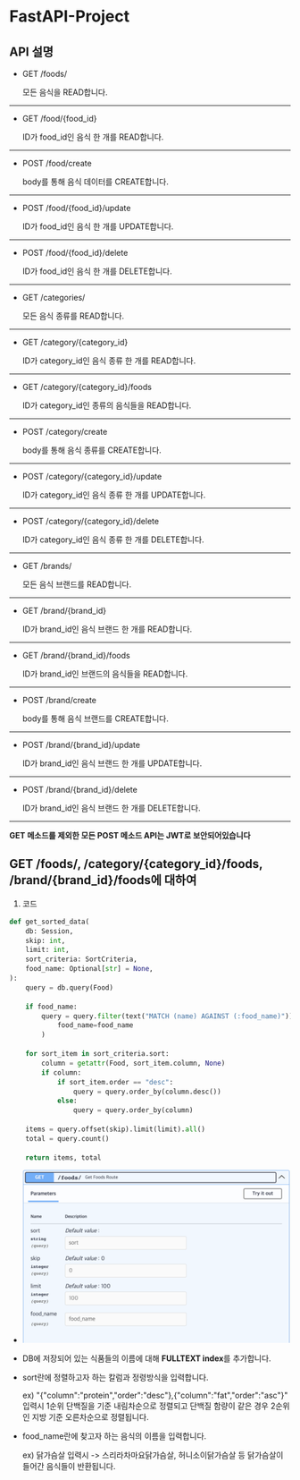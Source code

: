 # FastAPI-Project

## API 설명
* GET /foods/

    모든 음식을 READ합니다.
***
* GET /food/{food_id}

    ID가 food_id인 음식 한 개를 READ합니다.
***
* POST /food/create

    body를 통해 음식 데이터를 CREATE합니다.
***
* POST /food/{food_id}/update

    ID가 food_id인 음식 한 개를 UPDATE합니다.
***
* POST /food/{food_id}/delete

    ID가 food_id인 음식 한 개를 DELETE합니다.
***
* GET /categories/

    모든 음식 종류를 READ합니다.
***
* GET /category/{category_id}

    ID가 category_id인 음식 종류 한 개를 READ합니다.
***
* GET /category/{category_id}/foods

    ID가 category_id인 종류의 음식들을 READ합니다.
***
* POST /category/create

    body를 통해 음식 종류를 CREATE합니다.
***
* POST /category/{category_id}/update

    ID가 category_id인 음식 종류 한 개를 UPDATE합니다.
***
* POST /category/{category_id}/delete

    ID가 category_id인 음식 종류 한 개를 DELETE합니다.
***
* GET /brands/

    모든 음식 브랜드를 READ합니다.
***
* GET /brand/{brand_id}

    ID가 brand_id인 음식 브랜드 한 개를 READ합니다.
***
* GET /brand/{brand_id}/foods

    ID가 brand_id인 브랜드의 음식들을 READ합니다.
***
* POST /brand/create

    body를 통해 음식 브랜드를 CREATE합니다.
***
* POST /brand/{brand_id}/update

    ID가 brand_id인 음식 브랜드 한 개를 UPDATE합니다.
***
* POST /brand/{brand_id}/delete

    ID가 brand_id인 음식 브랜드 한 개를 DELETE합니다.
***
**GET 메소드를 제외한 모든 POST 메소드 API는 JWT로 보안되어있습니다**

## GET /foods/, /category/{category_id}/foods, /brand/{brand_id}/foods에 대하여
1. 코드
```python
def get_sorted_data(
    db: Session,
    skip: int,
    limit: int,
    sort_criteria: SortCriteria,
    food_name: Optional[str] = None,
):
    query = db.query(Food)

    if food_name:
        query = query.filter(text("MATCH (name) AGAINST (:food_name)")).params(
            food_name=food_name
        )

    for sort_item in sort_criteria.sort:
        column = getattr(Food, sort_item.column, None)
        if column:
            if sort_item.order == "desc":
                query = query.order_by(column.desc())
            else:
                query = query.order_by(column)

    items = query.offset(skip).limit(limit).all()
    total = query.count()

    return items, total
```

* ![Alt text](./foodsAPI.png)
* DB에 저장되어 있는 식품들의 이름에 대해 **FULLTEXT index**를 추가합니다.
* sort란에 정렬하고자 하는 칼럼과 정령방식을 입력합니다.

    ex) "{"column":"protein","order":"desc"},{"column":"fat","order":"asc"}" 입력시 1순위 단백질을 기준 내림차순으로 정렬되고 단백질 함량이 같은 경우 2순위인 지방 기준 오른차순으로 정렬됩니다.
* food_name란에 찾고자 하는 음식의 이름을 입력합니다.

    ex) 닭가슴살 입력시 -> 스리라차마요닭가슴살, 허니소이닭가슴살 등 닭가슴살이 들어간 음식들이 반환됩니다.